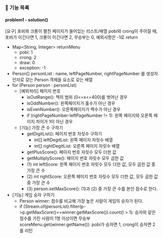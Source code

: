 ### 🚀 기능 목록

####  problem1 - solution()
[요구] 포비와 크롱이 펼친 페이지가 들어있는 리스트/배열 pobi와 crong이 주어질 때, 포비가 이긴다면 1, 크롱이 이긴다면 2, 무승부는 0, 예외사항은 -1로 return
- Map<String, Integer> returnMenu
  - pobi: 1
  - crong: 2
  - draw: 0
  - exception: -1
- Person[] personList : name, leftPageNumber, rightPageNumber 를 생성자 인자로 갖는 Person 객체을 요소로 갖는 배열
- for (Person person : personList)
  - [예외처리] 페이지 번호
    - isOutRange(): 책의 범위 (0<=x<=400)를 벗어난 경우
    - isOddNumber(): 왼쪽페이지가 홀수가 아닌 경우
    - isEvenNumber(): 오른쪽페이지가 짝수가 아닌 경우
    - if (rightPageNumber-leftPageNumber != 1): 왼쪽 페이지와 오른쪽 페이지 차이가 1이 아닌 경우
  - [기능] 가장 큰 수 구하기 
    - getDigitList(): 페이지 번호 자릿수 구하기
      - int[] leftDegitList: 왼쪽 페이지 자릿수 배열
      - int[] rightDegitList: 오른쪽 페이지 자릿수 배열
    - getPlusScore(): 페이지 번호 자릿수 모두 더한 값
    - getMultiplyScore(): 페이지 번호 자릿수 모두 곱한 값
    - (1) int leftScore: 왼쪽 페이지 번호 자릿수 모두 더한 값, 모두 곱한 값 중 가장 큰 수 
    - (2) int rightScore: 오른쪽 페이지 번호 자릿수 모두 더한 값, 모두 곱한 값 중 가장 큰 수 
    - (3) person.setMaxScore(): (1)과 (2) 중 가장 큰 수를 본인 점수로 한다.
- [기능] 게임 승자 구하기
  - Person winner: 점수를 비교해 가장 높은 사람이 게임의 승자가 된다.
  - if (Stream.of(personList).filter(p->p.getMaxScore()==winner.getMaxScore()).count() > 1): 승자와 같은 점수를 가진 사람이 1명 이상이면 무승부 
scoreMenu.get(winner.getName()): pobi가 승자면 1, crong이 승자면 2를 리턴 
